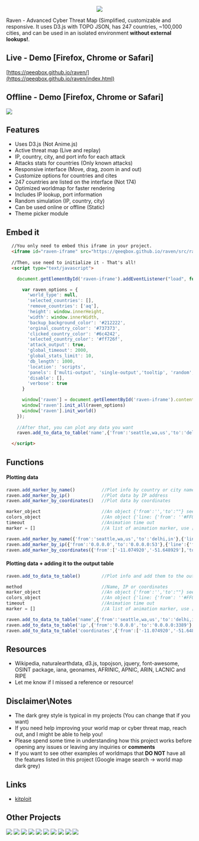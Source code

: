 <p align="center"> <img src="https://github.com/qeeqbox/raven/blob/main/readme/ravenlogo.png"></p>

Raven - Advanced Cyber Threat Map (Simplified, customizable and responsive. It uses D3.js with TOPO JSON, has 247 countries, ~100,000 cities, and can be used in an isolated environment **without external lookups!**. 

## Live - Demo [Firefox, Chrome or Safari]
[https://qeeqbox.github.io/raven/](https://qeeqbox.github.io/raven/index.html)

## Offline - Demo [Firefox, Chrome or Safari]
<img src="https://raw.githubusercontent.com/qeeqbox/raven/main/readme/intro.gif" style="max-width:768px"/>

## Features
- Uses D3.js (Not Anime.js)
- Active threat map (Live and replay)
- IP, country, city, and port info for each attack
- Attacks stats for countries (Only known attacks)
- Responsive interface (Move, drag, zoom in and out)
- Customize options for countries and cites
- 247 countries are listed on the interface (Not 174)
- Optimized worldmap for faster rendering
- Includes IP lookup, port information
- Random simulation (IP, country, city)
- Can be used online or offline (Static)
- Theme picker module

## Embed it
```html
  //You only need to embed this iframe in your project.
  <iframe id="raven-iframe" src="https://qeeqbox.github.io/raven/src/raven.html" frameborder="0" width="100%" height="100%" scrolling="auto"></iframe>
  
  //Then, use need to initialize it - That's all!
  <script type="text/javascript">

    document.getElementById('raven-iframe').addEventListener("load", function() {

      var raven_options = {
        'world_type': null,
        'selected_countries': [],
        'remove_countries': ['aq'],
        'height': window.innerHeight,
        'width': window.innerWidth,
        'backup_background_color': '#212222',
        'orginal_country_color': '#737373',
        'clicked_country_color': '#6c4242',
        'selected_country_color': '#ff726f',
        'attack_output': true,
        'global_timeout': 2000,
        'global_stats_limit': 10,
        'db_length': 1000,
        'location': 'scripts',
        'panels': ['multi-output', 'single-output','tooltip', 'random', 'insert','taskbar'],
        'disable': [],
        'verbose': true
      }

      window['raven'] = document.getElementById('raven-iframe').contentWindow.raven
      window['raven'].init_all(raven_options)
      window['raven'].init_world()
    });
    
    //After that, you can plot any data you want
    raven.add_to_data_to_table('name',{'from':'seattle,wa,us','to':'delhi,in'},{'line':{'from':null,'to':null}},2000,['line','multi-output','single-output'])

  </script>
```

## Functions
#### Plotting data
```js
raven.add_marker_by_name()          //Plot info by country or city name
raven.add_marker_by_ip()            //Plot data by IP address
raven.add_marker_by_coordinates()   //Plot data by coordinates

marker_object                       //An object {'from':'','to':""} see examples
colors_object                       //An object {'line: {'from': ''#FF0000','to': 'FF0000'}} this the color of the line between 2 points - (if null, then a random color will be picked)
timeout                             //Animation time out
marker = []                         //A list of animation marker, use ['line'] for now

raven.add_marker_by_name({'from':'seattle,wa,us','to':'delhi,in'},{'line':{'from':null,'to':null}},2000,['line'])
raven.add_marker_by_ip({'from':'0.0.0.0','to':'0.0.0.0:53'},{'line':{'from':'#FF0000','to':'#FF0000'}},1000,['line')
raven.add_marker_by_coordinates({'from':['-11.074920','-51.648929'],'to':['51.464957','-107.583864']},{'line':{'from':null,'to':'#FFFF00'}},1000,['line'])
```

#### Plotting data + adding it to the output table
```js
raven.add_to_data_to_table()        //Plot info and add them to the output table

method                              //Name, IP or coordinates
marker_object                       //An object {'from':'','to':""} see examples
colors_object                       //An object {'line: {'from': ''#FF0000','to': 'FF0000'}} this the color of the line between 2 points - (if null, then a random color will be picked)
timeout                             //Animation time out
marker = []                         //A list of animation marker, use ['line'] for now

raven.add_to_data_to_table('name',{'from':'seattle,wa,us','to':'delhi,in'},{'line':{'from':null,'to':null}},2000,['line','multi-output','single-output'])
raven.add_to_data_to_table('ip',{'from':'0.0.0.0','to':'0.0.0.0:3389'},{'line':{'from':'#FF0000','to':'#FF0000'}},1000,['line','multi-output'])
raven.add_to_data_to_table('coordinates',{'from':['-11.074920','-51.648929'],'to':['51.464957','-107.583864']},{'line':{'from':null,'to':'#FFFF00'}},1000,['line','single-output'])
```

## Resources
- Wikipedia, naturalearthdata, d3.js, topojson, jquery, font-awesome, OSINT package, iana, geonames, AFRINIC, APNIC, ARIN, LACNIC and RIPE
- Let me know if I missed a reference or resource!

## Disclaimer\Notes
- The dark grey style is typical in my projects (You can change that if you want)
- If you need help improving your world map or cyber threat map, reach out, and I might be able to help you!
- Please spend some time in understanding how this project works before opening any issues or leaving any inquiries or **comments**
- If you want to see other examples of worldmaps that **DO NOT** have all the features listed in this project (Google image search -> world map dark grey)

## Links
- [kitploit](https://www.kitploit.com/2022/01/raven-advanced-cyber-threat-map.html)

## Other Projects
[![](https://github.com/qeeqbox/.github/blob/main/data/analyzer.png)](https://github.com/qeeqbox/analyzer) [![](https://github.com/qeeqbox/.github/blob/main/data/chameleon.png)](https://github.com/qeeqbox/chameleon) [![](https://github.com/qeeqbox/.github/blob/main/data/honeypots.png)](https://github.com/qeeqbox/honeypots) [![](https://github.com/qeeqbox/.github/blob/main/data/osint.png)](https://github.com/qeeqbox/osint) [![](https://github.com/qeeqbox/.github/blob/main/data/url-sandbox.png)](https://github.com/qeeqbox/url-sandbox) [![](https://github.com/qeeqbox/.github/blob/main/data/mitre-visualizer.png)](https://github.com/qeeqbox/mitre-visualizer) [![](https://github.com/qeeqbox/.github/blob/main/data/woodpecker.png)](https://github.com/qeeqbox/woodpecker) [![](https://github.com/qeeqbox/.github/blob/main/data/docker-images.png)](https://github.com/qeeqbox/docker-images) [![](https://github.com/qeeqbox/.github/blob/main/data/seahorse.png)](https://github.com/qeeqbox/seahorse) [![](https://github.com/qeeqbox/.github/blob/main/data/rhino.png)](https://github.com/qeeqbox/rhino)
